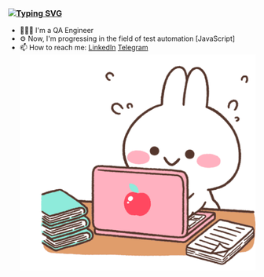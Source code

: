 
### <a href="https://git.io/typing-svg"><img src="https://readme-typing-svg.demolab.com?font=Fira+Code&duration=3000&pause=100&color=FFB1C0&random=false&width=435&lines=Hi+there+:);My+name+is+Svetlana" alt="Typing SVG" /></a>



- 👩🏻‍💻 I'm a QA Engineer
- ⚙️ Now, I'm progressing in the field of test automation [JavaScript]              
- 📫 How to reach me: [LinkedIn](https://www.linkedin.com/in/svetlana-yatskevich) [Telegram](https://t.me/qasvetlana) 
![](./rabbit.gif) 
  


